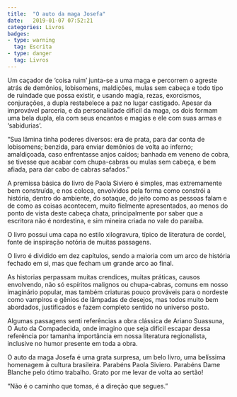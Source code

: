 ```yaml
---
title:  "O auto da maga Josefa"
date:   2019-01-07 07:52:21
categories: Livros
badges:
- type: warning
  tag: Escrita
- type: danger
  tag: Livros
---
```


Um caçador de ‘coisa ruim’ junta-se a uma maga e percorrem o agreste atrás de demônios, lobisomens, maldições, mulas sem cabeça e todo tipo de ruindade que possa existir, e usando magia, rezas, exorcismos, conjurações, a dupla restabelece a paz no lugar castigado. Apesar da improvável parceria, e da personalidade difícil da maga, os dois formam uma bela dupla, ela com seus encantos e magias e ele com suas armas e ‘sabidurias’.

<!--more-->

“Sua lâmina tinha poderes diversos: era de prata, para dar conta de lobisomens; benzida, para enviar demônios de volta ao inferno; amaldiçoada, caso enfrentasse anjos caídos; banhada em veneno de cobra, se tivesse que acabar com chupa-cabras ou mulas sem cabeça, e bem afiada, para dar cabo de cabras safados.”

A premissa básica do livro de Paola Siviero é simples, mas extremamente bem construída, e nos coloca, envolvidos pela forma como constrói a história, dentro do ambiente, do sotaque, do jeito como as pessoas falam e de como as coisas acontecem, muito fielmente apresentados, ao menos do ponto de vista deste cabeça chata, principalmente por saber que a escritora não é nordestina, e sim mineira criada no vale do paraíba.

O livro possui uma capa no estilo xilogravura, típico de literatura de cordel, fonte de inspiração notória de muitas passagens.

O livro é dividido em dez capítulos, sendo a maioria com um arco de história fechado em si, mas que fecham um grande arco ao final.

As historias perpassam muitas crendices, muitas práticas, causos envolvendo, não só espíritos malignos ou chupa-cabras, comuns em nosso imaginário popular, mas também criaturas pouco prováveis para o nordeste como vampiros e gênios de lâmpadas de desejos, mas todos muito bem abordados, justificados e fazem completo sentido no universo posto.

Algumas passagens senti referências a obra clássica de Ariano Suassuna, O Auto da Compadecida, onde imagino que seja difícil escapar dessa referência por tamanha importância em nossa literatura regionalista, inclusive no humor presente em toda a obra.

O auto da maga Josefa é uma grata surpresa, um belo livro, uma belíssima homenagem à cultura brasileira. Parabéns Paola Siviero. Parabéns Dame Blanche pelo ótimo trabalho. Grato por me levar de volta ao sertão!

“Não é o caminho que tomas, é a direção que segues.”
